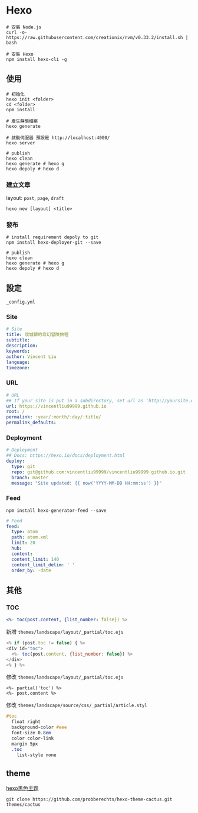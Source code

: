 # Hexo

```shell
# 安裝 Node.js
curl -o- https://raw.githubusercontent.com/creationix/nvm/v0.33.2/install.sh | bash

# 安裝 Hexo
npm install hexo-cli -g
```

## 使用

```shell
# 初始化
hexo init <folder>
cd <folder>
npm install

# 產生靜態檔案
hexo generate

# 啟動伺服器 預設是 http://localhost:4000/
hexo server

# publish
hexo clean
hexo generate # hexo g
hexo depoly # hexo d
```

### 建立文章

layout: `post`, `page`, `draft`

```shell
hexo new [layout] <title>
```

### 發布

```shell
# install requirement depoly to git
npm install hexo-deployer-git --save

# publish
hexo clean
hexo generate # hexo g
hexo depoly # hexo d
```

## 設定

`_config.yml`

### Site

```yml
# Site
title: 攻城獅的奇幻冒險旅程
subtitle:
description:
keywords:
author: Vincent Liu
language:
timezone:
```

### URL

```yml
# URL
## If your site is put in a subdirectory, set url as 'http://yoursite.com/child' and root as '/child/'
url: https://vincentliu99999.github.io
root: /
permalink: :year/:month/:day/:title/
permalink_defaults:
```

### Deployment

```yml
# Deployment
## Docs: https://hexo.io/docs/deployment.html
deploy:
  type: git
  repo: git@github.com:vincentliu99999/vincentliu99999.github.io.git
  branch: master
  message: "Site updated: {{ now('YYYY-MM-DD HH:mm:ss') }}"
```

### Feed

```shell
npm install hexo-generator-feed --save
```

```yml
# Feed
feed:
  type: atom
  path: atom.xml
  limit: 20
  hub:
  content:
  content_limit: 140
  content_limit_delim: ' '
  order_by: -date
```

## 其他

### TOC

```yml
<%- toc(post.content, {list_number: false}) %>
```

新增 `themes/landscape/layout/_partial/toc.ejs`

```javascript
<% if (post.toc != false) { %>
<div id="toc">
  <%- toc(post.content, {list_number: false}) %>
</div>
<% } %>
```

修改 `themes/landscape/layout/_partial/toc.ejs`

```ejs
<%- partial('toc') %>
<%- post.content %>
```

修改 `themes/landscape/source/css/_partial/article.styl`

```css
#toc
  float right
  background-color #eee
  font-size 0.8em
  color color-link
  margin 5px
  .toc
    list-style none
```

## theme

[hexo黑色主题](https://www.jianshu.com/p/39cff9966304)

```shell
git clone https://github.com/probberechts/hexo-theme-cactus.git themes/cactus
```